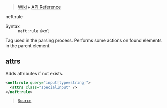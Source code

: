 > [Wiki](Home) ▸ [API Reference](API-Reference)

neft:rule
<dl><dt>Syntax</dt><dd><code>neft:rule @xml</code></dd></dl>
Tag used in the parsing process.
Performs some actions on found elements in the parent element.

## attrs

Adds attributes if not exists.
```xml
<neft:rule query="input[type=string]">
  <attrs class="specialInput" />
</neft:rule>
```

> [`Source`](/Neft-io/neft/tree/master/src/document/file/parse/rules.litcoffee#attrs)

